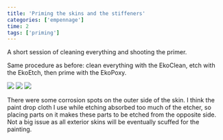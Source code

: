 ```yaml
---
title: 'Priming the skins and the stiffeners'
categories: ['empennage']
time: 2
tags: ['priming']
---
```


A short session of cleaning everything and shooting the primer.

<!-- more -->

Same procedure as before: clean everything with the EkoClean, etch with the EkoEtch, then prime with the EkoPoxy.

![](0-stiffeners-primed.jpeg)
![](1-skin-1.jpeg)
![](2-skin-2.jpeg)

There were some corrosion spots on the outer side of the skin. I think the paint drop cloth I use while etching absorbed too much of the etcher, so placing parts on it makes these parts to be etched from the opposite side. Not a big issue as all exterior skins will be eventually scuffed for the painting.